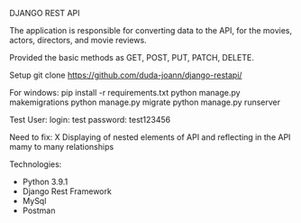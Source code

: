 DJANGO REST API 


The application  is responsible for converting data to  the API, for the movies, actors, directors,  and movie  reviews. 

Provided the basic methods as  GET, POST,  PUT, PATCH, DELETE. 


Setup 
git clone https://github.com/duda-joann/django-restapi/


For windows: 
pip install -r requirements.txt 
python manage.py makemigrations 
python manage.py migrate 
python manage.py runserver 


Test User: 
login: test
password: test123456


Need to fix: 
X Displaying of nested elements of API  and reflecting in the API mamy to many relationships


Technologies: 
* Python 3.9.1
* Django Rest Framework 
* MySql 
* Postman 
